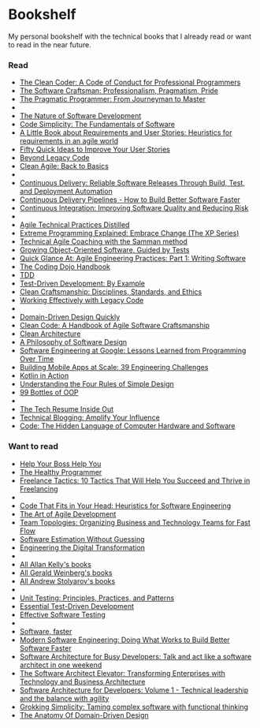 # Bookshelf

My personal bookshelf with the technical books that I already read or want to read in the near future.

### Read

* [The Clean Coder: A Code of Conduct for Professional Programmers](https://www.goodreads.com/book/show/10284614-the-clean-coder?from_search=true&from_srp=true&qid=EmJTczFoSi&rank=2)
* [The Software Craftsman: Professionalism, Pragmatism, Pride](https://www.goodreads.com/book/show/23215733-the-software-craftsman?from_search=true&from_srp=true&qid=pd3MkBt8bW&rank=2)
* [The Pragmatic Programmer: From Journeyman to Master](https://www.goodreads.com/book/show/4099.The_Pragmatic_Programmer?from_search=true&from_srp=true&qid=FnLaqtNfIJ&rank=1)
* 
* [The Nature of Software Development](https://www.goodreads.com/book/show/23016056-the-nature-of-software-development?ac=1&from_search=true&qid=a8zueN851I&rank=1)
* [Code Simplicity: The Fundamentals of Software](https://www.goodreads.com/book/show/13234063-code-simplicity?from_search=true&from_srp=true&qid=D9vBzmE0tS&rank=3)
* [A Little Book about Requirements and User Stories: Heuristics for requirements in an agile world](https://www.goodreads.com/book/show/34971826-a-little-book-about-requirements-and-user-stories?from_search=true&from_srp=true&qid=2QFsfkrRN1&rank=3)
* [Fifty Quick Ideas to Improve Your User Stories](https://www.goodreads.com/book/show/21411450-fifty-quick-ideas-to-improve-your-user-stories?from_search=true&from_srp=true&qid=FEe8TD31uZ&rank=1)
* [Beyond Legacy Code](https://www.goodreads.com/book/show/26088456-beyond-legacy-code?from_search=true&from_srp=true&qid=b8sRtkllYQ&rank=1)
* [Clean Agile: Back to Basics](https://www.goodreads.com/book/show/45280021-clean-agile?from_search=true&from_srp=true&qid=f4ivuQTGfM&rank=1)
* 
* [Continuous Delivery: Reliable Software Releases Through Build, Test, and Deployment Automation](https://www.goodreads.com/book/show/8686650-continuous-delivery?from_search=true&from_srp=true&qid=jWpcAtTNGc&rank=1)
* [Continuous Delivery Pipelines - How to Build Better Software Faster](https://www.goodreads.com/book/show/56771495-continuous-delivery-pipelines---how-to-build-better-software-faster?from_search=true&from_srp=true&qid=KApTGnXo6L&rank=2)
* [Continuous Integration: Improving Software Quality and Reducing Risk](https://www.goodreads.com/book/show/1311542.Continuous_Integration?from_search=true&from_srp=true&qid=m3HreUJ3ax&rank=2)
* 
* [Agile Technical Practices Distilled](https://www.goodreads.com/book/show/41758433-agile-technical-practices-distilled?from_search=true&from_srp=true&qid=JfJvptFONl&rank=1)
* [Extreme Programming Explained: Embrace Change (The XP Series)](https://www.goodreads.com/book/show/67833.Extreme_Programming_Explained?ac=1&from_search=true&qid=uKHrUeXnE6&rank=1)
* [Technical Agile Coaching with the Samman method](https://www.goodreads.com/book/show/56659570-technical-agile-coaching-with-the-samman-method)
* [Growing Object-Oriented Software, Guided by Tests](https://www.goodreads.com/book/show/4268826-growing-object-oriented-software-guided-by-tests)
* [Quick Glance At: Agile Engineering Practices: Part 1: Writing Software](https://www.goodreads.com/book/show/54136102-quick-glance-at?from_search=true&from_srp=true&qid=NWAdZ3rIJC&rank=5)
* [The Coding Dojo Handbook](https://www.goodreads.com/book/show/17925612-the-coding-dojo-handbook)
* [TDD](https://www.goodreads.com/book/show/32618000-tdd?from_search=true&from_srp=true&qid=GjOITM6GqI&rank=6)
* [Test-Driven Development: By Example](https://www.goodreads.com/book/show/387190.Test_Driven_Development)
* [Clean Craftsmanship: Disciplines, Standards, and Ethics](https://www.goodreads.com/book/show/58611332-clean-craftsmanship?from_search=true&from_srp=true&qid=M2zNjz9Xgj&rank=2)
* [Working Effectively with Legacy Code](https://www.goodreads.com/book/show/44919.Working_Effectively_with_Legacy_Code?from_search=true&from_srp=true&qid=7XSCpcZn1t&rank=1)
* 
* [Domain-Driven Design Quickly](https://www.goodreads.com/book/show/2558105.Domain_Driven_Design_Quickly?from_search=true&from_srp=true&qid=HZCQaArLZd&rank=1)
* [Clean Code: A Handbook of Agile Software Craftsmanship](https://www.goodreads.com/book/show/3735293-clean-code?from_search=true&from_srp=true&qid=DB4ONkqgKh&rank=1)
* [Clean Architecture](https://www.goodreads.com/book/show/18043011-clean-architecture?from_search=true&from_srp=true&qid=PGY6bQ1kxs&rank=1)
* [A Philosophy of Software Design](https://www.goodreads.com/book/show/39996759-a-philosophy-of-software-design?from_search=true&from_srp=true&qid=QgTewZjGX0&rank=1)
* [Software Engineering at Google: Lessons Learned from Programming Over Time](https://www.goodreads.com/book/show/48816586-software-engineering-at-google?from_search=true&from_srp=true&qid=SzmPE18nnR&rank=1)
* [Building Mobile Apps at Scale: 39 Engineering Challenges](https://www.goodreads.com/book/show/57668267-building-mobile-apps-at-scale?from_search=true&from_srp=true&qid=opZcmAsoXD&rank=1)
* [Kotlin in Action](https://www.goodreads.com/book/show/29242249-kotlin-in-action?from_search=true&from_srp=true&qid=kScxC4Z7Xl&rank=1)
* [Understanding the Four Rules of Simple Design](https://www.goodreads.com/book/show/21841698-understanding-the-four-rules-of-simple-design?from_search=true&from_srp=true&qid=reKu5QpAJK&rank=1)
* [99 Bottles of OOP](https://www.goodreads.com/book/show/31183020-99-bottles-of-oop?from_search=true&from_srp=true&qid=kWFhktOOyK&rank=1)
*
* [The Tech Resume Inside Out](https://thetechresume.com/)
* [Technical Blogging: Amplify Your Influence](https://www.goodreads.com/book/show/45856607-technical-blogging?ac=1&from_search=true&qid=aqMXdLQgnn&rank=1)
* [Code: The Hidden Language of Computer Hardware and Software](https://www.goodreads.com/book/show/44882.Code?from_search=true&from_srp=true&qid=3JUv1rzBH8&rank=1)

### Want to read

* [Help Your Boss Help You](https://www.goodreads.com/book/show/57729490-help-your-boss-help-you)
* [The Healthy Programmer](https://www.goodreads.com/book/show/17229509-the-healthy-programmer)
* [Freelance Tactics: 10 Tactics That Will Help You Succeed and Thrive in Freelancing](https://www.goodreads.com/book/show/58863543-freelance-tactics?from_search=true&from_srp=true&qid=n2IbxxpniC&rank=2)
*
* [Code That Fits in Your Head: Heuristics for Software Engineering](https://www.goodreads.com/book/show/57345272-code-that-fits-in-your-head?from_search=true&from_srp=true&qid=p38e2fVGyF&rank=1)
* [The Art of Agile Development](https://www.goodreads.com/book/show/1654215.The_Art_of_Agile_Development)
* [Team Topologies: Organizing Business and Technology Teams for Fast Flow](https://www.goodreads.com/book/show/44135420-team-topologies?from_search=true&from_srp=true&qid=oHnsDSNTg8&rank=1)
* [Software Estimation Without Guessing](https://www.goodreads.com/book/show/53104134-software-estimation-without-guessing)
* [Engineering the Digital Transformation](https://garygruver.gumroad.com/l/Kkjxb)
*
* [All Allan Kelly's books](https://leanpub.com/u/allankelly)
* [All Gerald Weinberg's books](https://www.goodreads.com/author/show/174075.Gerald_M_Weinberg?from_search=true&from_srp=true)
* [All Andrew Stolyarov's books](http://stolyarov.info/books/programming_intro)
*
* [Unit Testing: Principles, Practices, and Patterns](https://www.goodreads.com/book/show/48927138-unit-testing?from_search=true&from_srp=true&qid=BZlkcaFXuP&rank=1)
* [Essential Test-Driven Development](https://www.goodreads.com/book/show/29952608-essential-test-driven-development)
* [Effective Software Testing](https://www.effective-software-testing.com/)
*
* [Software, faster](https://www.goodreads.com/book/show/34209962-software-faster?from_search=true&from_srp=true&qid=4Kp5CfhxV6&rank=3)
* [Modern Software Engineering: Doing What Works to Build Better Software Faster](https://www.amazon.com/Modern-Software-Engineering-Discipline-Development/dp/0137314914)
* [Software Architecture for Busy Developers: Talk and act like a software architect in one weekend](https://www.amazon.com/Software-Architecture-Busy-Developers-architect-ebook-dp-B09B2R6QN8/dp/B09B2R6QN8/ref=mt_other?_encoding=UTF8&me=&qid=)
* [The Software Architect Elevator: Transforming Enterprises with Technology and Business Architecture](https://www.goodreads.com/book/show/49828197-the-software-architect-elevator?from_search=true&from_srp=true&qid=DYVPyCKxB5&rank=1)
* [Software Architecture for Developers: Volume 1 - Technical leadership and the balance with agility](https://www.goodreads.com/book/show/33221518-software-architecture-for-developers?from_search=true&from_srp=true&qid=agAV9tvllm&rank=1)
* [Grokking Simplicity: Taming complex software with functional thinking](https://www.goodreads.com/book/show/52257623-grokking-simplicity?from_search=true&from_srp=true&qid=9e7dV1v4QZ&rank=1)
* [The Anatomy Of Domain-Driven Design](https://www.goodreads.com/book/show/34391608-the-anatomy-of-domain-driven-design)
